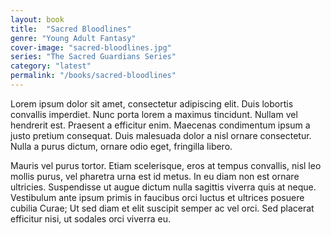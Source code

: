 ```yaml
---
layout: book
title:  "Sacred Bloodlines"
genre: "Young Adult Fantasy"
cover-image: "sacred-bloodlines.jpg"
series: "The Sacred Guardians Series"
category: "latest"
permalink: "/books/sacred-bloodlines"
---
```


Lorem ipsum dolor sit amet, consectetur adipiscing elit. Duis lobortis convallis imperdiet. Nunc porta lorem a maximus tincidunt. Nullam vel hendrerit est. Praesent a efficitur enim. Maecenas condimentum ipsum a justo pretium consequat. Duis malesuada dolor a nisl ornare consectetur. Nulla a purus dictum, ornare odio eget, fringilla libero. 

Mauris vel purus tortor. Etiam scelerisque, eros at tempus convallis, nisl leo mollis purus, vel pharetra urna est id metus. In eu diam non est ornare ultricies. Suspendisse ut augue dictum nulla sagittis viverra quis at neque. Vestibulum ante ipsum primis in faucibus orci luctus et ultrices posuere cubilia Curae; Ut sed diam et elit suscipit semper ac vel orci. Sed placerat efficitur nisi, ut sodales orci viverra eu.